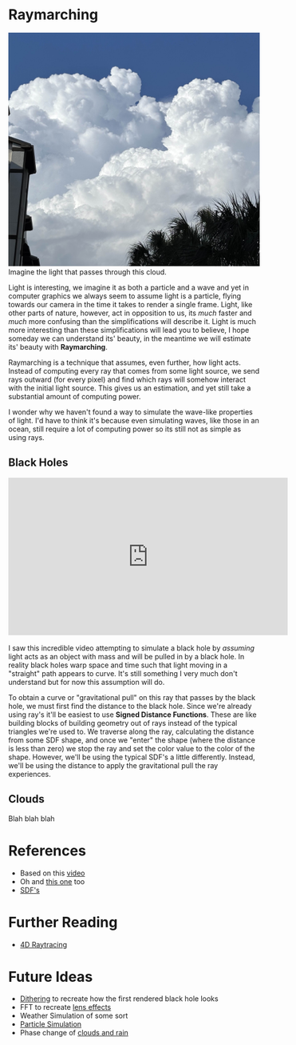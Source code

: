 # Raymarching
![](../cloud.jpg)
Imagine the light that passes through this cloud.

Light is interesting, we imagine it as both a particle and a wave and yet in computer graphics we always seem to assume light is a particle, flying towards our camera in the time it takes to render a single frame. Light, like other parts of nature, however, act in opposition to us, its *much* faster and *much* more confusing than the simplifications will describe it. Light is much more interesting than these simplifications will lead you to believe, I hope someday we can understand its' beauty, in the meantime we will estimate its' beauty with **Raymarching**. 

Raymarching is a technique that assumes, even further, how light acts. Instead of computing every ray that comes from some light source, we send rays outward (for every pixel) and find which rays will somehow interact with the initial light source. This gives us an estimation, and yet still take a substantial amount of computing power.

I wonder why we haven't found a way to simulate the wave-like properties of light. I'd have to think it's because even simulating waves, like those in an ocean, still require a lot of computing power so its still not as simple as using rays.
## Black Holes

<div class="scratch-preview">
<iframe width="560" height="315" src="https://www.youtube.com/embed/dMohMW29gSM?si=r0G8tohUHJ92waS6" title="YouTube video player" frameborder="0" allow="accelerometer; autoplay; clipboard-write; encrypted-media; gyroscope; picture-in-picture; web-share" referrerpolicy="strict-origin-when-cross-origin" allowfullscreen></iframe>
</div>

I saw this incredible video attempting to simulate a black hole by *assuming* light acts as an object with mass and will be pulled in by a black hole. In reality black holes warp space and time such that light moving in a "straight" path appears to curve. It's still something I very much don't understand but for now this assumption will do.

To obtain a curve or "gravitational pull" on this ray that passes by the black hole, we must first find the distance to the black hole. Since we're already using ray's it'll be easiest to use **Signed Distance Functions**. These are like building blocks of building geometry out of rays instead of the typical triangles we're used to. We traverse along the ray, calculating the distance from some SDF shape, and once we "enter" the shape (where the distance is less than zero) we stop the ray and set the color value to the color of the shape. However, we'll be using the typical SDF's a little differently. Instead, we'll be using the distance to apply the gravitational pull the ray experiences.
## Clouds
Blah blah blah
# References
- Based on this [video](https://www.youtube.com/watch?v=dMohMW29gSM)
- Oh and [this one](https://www.youtube.com/watch?v=ryB8hT5TMSg) too
- [SDF's](https://iquilezles.org/articles/distfunctions/)
# Further Reading
- [4D Raytracing](https://www.youtube.com/watch?v=FS8NotZ3diY)
# Future Ideas
- [Dithering](https://www.youtube.com/watch?v=8wOUe32Pt-E) to recreate how the first rendered black hole looks
- FFT to recreate [lens effects](https://www.youtube.com/watch?v=QWqb5Gewbx8)
- Weather Simulation of some sort
- [Particle Simulation](https://www.reddit.com/r/creativecoding/comments/1n7hu40/black_hole_simulation_using_300000_particles/)
- Phase change of [clouds and rain](https://www.youtube.com/watch?v=itRV2jEtV8Q)
